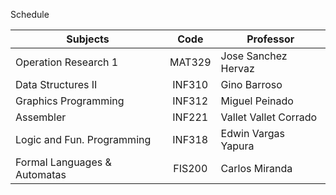 Schedule

| Subjects                      | Code   | Professor              |
| ----------------------------- |:------:| ---------------------- |
| Operation Research 1          | MAT329 | Jose Sanchez Hervaz    |
| Data Structures II            | INF310 | Gino Barroso           |
| Graphics Programming          | INF312 | Miguel Peinado         |
| Assembler                     | INF221 | Vallet Vallet Corrado  |
| Logic and Fun. Programming    | INF318 | Edwin Vargas Yapura    |
| Formal Languages & Automatas  | FIS200 | Carlos Miranda         |
